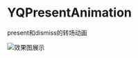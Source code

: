 # YQPresentAnimation
present和dismiss的转场动画

![效果图展示](http://upload-images.jianshu.io/upload_images/1343547-4220fe22bb45e4b9.gif?imageMogr2/auto-orient/strip)
